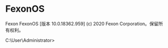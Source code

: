 # FexonOS
Fexon FexonOS [版本 10.0.18362.959]
(c) 2020 Fexon Corporation。保留所有权利。

C:\User\Administrator>
